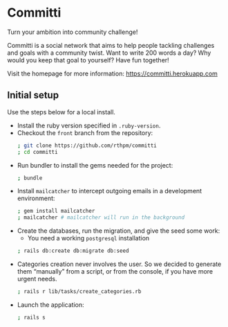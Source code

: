 # Committi

Turn your ambition into community challenge!

Committi is a social network that aims to help people tackling challenges and
goals with a community twist. Want to write 200 words a day? Why would you keep
that goal to yourself? Have fun together!

Visit the homepage for more information: https://committi.herokuapp.com


## Initial setup

Use the steps below for a local install.

- Install the ruby version specified in `.ruby-version`.
- Checkout the `front` branch from the repository:
    ```sh
    ; git clone https://github.com/rthpm/committi
    ; cd committi
    ```
- Run bundler to install the gems needed for the project:
    ```sh
    ; bundle
    ```
- Install `mailcatcher` to intercept outgoing emails in a development
    environment:
    ```sh
    ; gem install mailcatcher
    ; mailcatcher # mailcatcher will run in the background
    ```
- Create the databases, run the migration, and give the seed some work:
    - You need a working `postgresql` installation
    ```sh
    ; rails db:create db:migrate db:seed
    ```
- Categories creation never involves the user. So we decided to generate them
    “manually” from a script, or from the console, if you have more urgent
    needs.
    ```sh
    ; rails r lib/tasks/create_categories.rb
    ```
- Launch the application:
    ```sh
    ; rails s
    ```
